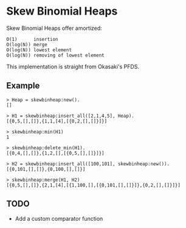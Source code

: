 Skew Binomial Heaps
==

Skew Binomial Heaps offer amortized:

    O(1)      insertion
    O(log(N)) merge
    O(log(N)) lowest element
    O(log(N)) removing of lowest element

This implementation is straight from Okasaki's PFDS.

Example
--

    > Heap = skewbinheap:new().
    []

    > H1 = skewbinheap:insert_all([2,1,4,5], Heap).
    [{0,5,[],[]},{1,1,[4],[{0,2,[],[]}]}]

    > skewbinheap:min(H1)
    1

    > skewbinheap:delete_min(H1).
    [{0,4,[],[]},{1,2,[],[{0,5,[],[]}]}] 

    > H2 = skewbinheap:insert_all([100,101], skewbinheap:new()).
    [{0,101,[],[]},{0,100,[],[]}]

    > skewbinheap:merge(H1, H2)
    [{0,5,[],[]},{2,1,[4],[{1,100,[],[{0,101,[],[]}]},{0,2,[],[]}]}]
TODO
--
  
  - Add a custom comparator function
